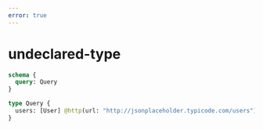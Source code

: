 ```yaml
---
error: true
---
```


# undeclared-type

```graphql @config
schema {
  query: Query
}

type Query {
  users: [User] @http(url: "http://jsonplaceholder.typicode.com/users")
}
```
